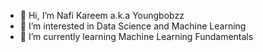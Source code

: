 - 👋 Hi, I’m Nafi Kareem a.k.a Youngbobzz
- 👀 I’m interested in Data Science and Machine Learning
- 🌱 I’m currently learning Machine Learning Fundamentals

<!---
Youngbobzz/Youngbobzz is a ✨ special ✨ repository because its `README.md` (this file) appears on your GitHub profile.
You can click the Preview link to take a look at your changes.
--->

